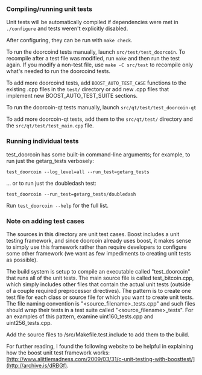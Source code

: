 ### Compiling/running unit tests

Unit tests will be automatically compiled if dependencies were met in `./configure`
and tests weren't explicitly disabled.

After configuring, they can be run with `make check`.

To run the doorcoind tests manually, launch `src/test/test_doorcoin`. To recompile
after a test file was modified, run `make` and then run the test again. If you
modify a non-test file, use `make -C src/test` to recompile only what's needed
to run the doorcoind tests.

To add more doorcoind tests, add `BOOST_AUTO_TEST_CASE` functions to the existing
.cpp files in the `test/` directory or add new .cpp files that
implement new BOOST_AUTO_TEST_SUITE sections.

To run the doorcoin-qt tests manually, launch `src/qt/test/test_doorcoin-qt`

To add more doorcoin-qt tests, add them to the `src/qt/test/` directory and
the `src/qt/test/test_main.cpp` file.

### Running individual tests

test_doorcoin has some built-in command-line arguments; for
example, to run just the getarg_tests verbosely:

    test_doorcoin --log_level=all --run_test=getarg_tests

... or to run just the doubledash test:

    test_doorcoin --run_test=getarg_tests/doubledash

Run `test_doorcoin --help` for the full list.

### Note on adding test cases

The sources in this directory are unit test cases.  Boost includes a
unit testing framework, and since doorcoin already uses boost, it makes
sense to simply use this framework rather than require developers to
configure some other framework (we want as few impediments to creating
unit tests as possible).

The build system is setup to compile an executable called "test_doorcoin"
that runs all of the unit tests.  The main source file is called
test_bitcoin.cpp, which simply includes other files that contain the
actual unit tests (outside of a couple required preprocessor
directives).  The pattern is to create one test file for each class or
source file for which you want to create unit tests.  The file naming
convention is "<source_filename>_tests.cpp" and such files should wrap
their tests in a test suite called "<source_filename>_tests".  For an
examples of this pattern, examine uint160_tests.cpp and
uint256_tests.cpp.

Add the source files to /src/Makefile.test.include to add them to the build.

For further reading, I found the following website to be helpful in
explaining how the boost unit test framework works:
[http://www.alittlemadness.com/2009/03/31/c-unit-testing-with-boosttest/](http://archive.is/dRBGf).
